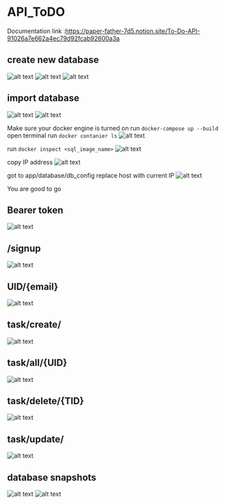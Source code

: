 # API_ToDO

Documentation link :https://paper-father-7d5.notion.site/To-Do-API-91026a7e662a4ec79d92fcab92600a3a

## create new database 
![alt text](image-9.png)
![alt text](image-10.png)
![alt text](image-11.png)

## import database 
![alt text](image-12.png)
![alt text](image-13.png)


Make sure your docker engine is turned on
run ```docker-compose up --build```
open terminal run ```docker contanier ls```
![alt text](image-14.png)

run ```docker inspect <sql_image_name>```
![alt text](image-15.png)

copy IP address 
![alt text](image-16.png)

got to app/database/db_config
replace host with current IP
![alt text](image-17.png)

You are good to go 

## Bearer token
![alt text](image-8.png)

## /signup
![alt text](image.png)

## UID/{email}
![alt text](image-1.png)

## task/create/
![alt text](image-2.png)


## task/all/{UID}
![alt text](image-3.png)

## task/delete/{TID}
![alt text](image-4.png)

## task/update/
![alt text](image-5.png)


## database snapshots
![alt text](image-6.png)
![alt text](image-7.png)